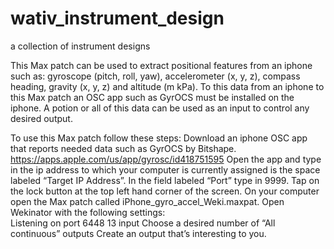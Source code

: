 # wativ_instrument_design
 a collection of instrument designs

This Max patch can be used to extract positional features from an iphone such as: gyroscope (pitch, roll, yaw), accelerometer (x, y, z), compass heading, gravity (x, y, z) and altitude (m kPa).
To this data from an iphone to this Max patch an OSC app such as GyrOCS must be installed on the iphone.  A potion or all of this data can be used as an input to control any desired output.


To use this Max patch follow these steps:
Download an iphone OSC app that reports needed data such as GyrOCS by Bitshape.
https://apps.apple.com/us/app/gyrosc/id418751595
Open the app and type in the ip address to which your computer is currently assigned is the space labeled “Target IP Address”. In the field labeled “Port” type in 9999.  Tap on the lock button at the top left hand corner of the screen.
On your computer open the Max patch called iPhone_gyro_accel_Weki.maxpat.
Open Wekinator with the following settings:  
Listening on port 6448
	13 input
	Choose a desired number of “All continuous” outputs
Create an output that’s interesting to you.

